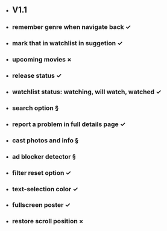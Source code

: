 * ## V1.1
* ### remember genre when navigate back ✓
* ### mark that in watchlist in suggetion ✓
* ### upcoming movies ×
* ### release status ✓
* ### watchlist status: watching, will watch, watched ✓
* ### search option §
* ### report a problem in full details page ✓
* ### cast photos and info §
* ### ad blocker detector §
* ### filter reset option ✓
* ### text-selection color ✓
* ### fullscreen poster ✓
* ### restore scroll position ×